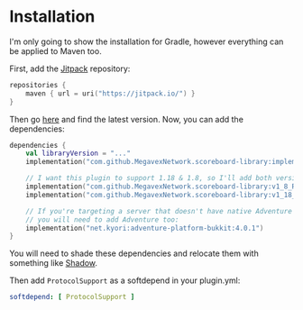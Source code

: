 # Installation

I'm only going to show the installation for Gradle, however everything can be applied to Maven too.

First, add the [Jitpack](https://jitpack.io/) repository:

```kotlin
repositories {
    maven { url = uri("https://jitpack.io/") }
}
```

Then go [here](https://jitpack.io/#MegavexNetwork/scoreboard-library) and find the latest version. Now, you can add the
dependencies:

```kotlin
dependencies {
    val libraryVersion = "..."
    implementation("com.github.MegavexNetwork.scoreboard-library:implementation:$libraryVersion") // Includes the API and the implementation

    // I want this plugin to support 1.18 & 1.8, so I'll add both version implementations:
    implementation("com.github.MegavexNetwork.scoreboard-library:v1_8_R3:$libraryVersion")
    implementation("com.github.MegavexNetwork.scoreboard-library:v1_18_R1:$libraryVersion")

    // If you're targeting a server that doesn't have native Adventure support (1.8 or Spigot 1.18),
    // you will need to add Adventure too:
    implementation("net.kyori:adventure-platform-bukkit:4.0.1")
}
```

You will need to shade these dependencies and relocate them with something
like [Shadow](https://imperceptiblethoughts.com/shadow/).

Then add `ProtocolSupport` as a softdepend in your plugin.yml:
```yaml
softdepend: [ ProtocolSupport ]
```